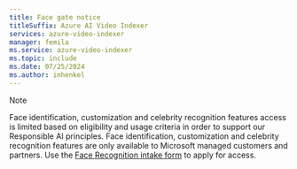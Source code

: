 ```yaml
---
title: Face gate notice
titleSuffix: Azure AI Video Indexer
services: azure-video-indexer
manager: femila
ms.service: azure-video-indexer
ms.topic: include 
ms.date: 07/25/2024
ms.author: inhenkel
---
```


> [!NOTE]
> Face identification, customization and celebrity recognition features access is limited based on eligibility and usage criteria in order to support our Responsible AI principles. Face identification, customization and celebrity recognition features are only available to Microsoft managed customers and partners. Use the [Face Recognition intake form](https://aka.ms/facerecognition) to apply for access.

